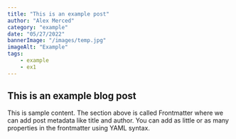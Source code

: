 ```yaml
---
title: "This is an example post"
author: "Alex Merced"
category: "example"
date: "05/27/2022"
bannerImage: "/images/temp.jpg"
imageAlt: "Example"
tags:
    - example
    - ex1
---
```


## This is an example blog post

This is sample content. The section above is called Frontmatter where we can add post metadata like title and author. You can add as little or as many properties in the frontmatter using YAML syntax.